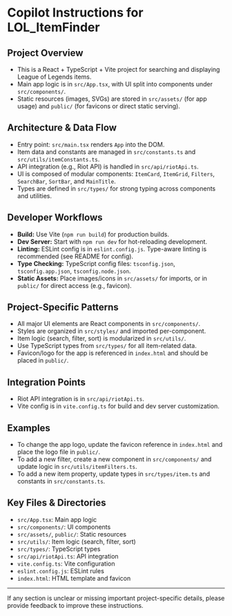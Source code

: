 # Copilot Instructions for LOL_ItemFinder

## Project Overview

- This is a React + TypeScript + Vite project for searching and displaying League of Legends items.
- Main app logic is in `src/App.tsx`, with UI split into components under `src/components/`.
- Static resources (images, SVGs) are stored in `src/assets/` (for app usage) and `public/` (for favicons or direct static serving).

## Architecture & Data Flow

- Entry point: `src/main.tsx` renders `App` into the DOM.
- Item data and constants are managed in `src/constants.ts` and `src/utils/itemConstants.ts`.
- API integration (e.g., Riot API) is handled in `src/api/riotApi.ts`.
- UI is composed of modular components: `ItemCard`, `ItemGrid`, `Filters`, `SearchBar`, `SortBar`, and `MainTitle`.
- Types are defined in `src/types/` for strong typing across components and utilities.

## Developer Workflows

- **Build:** Use Vite (`npm run build`) for production builds.
- **Dev Server:** Start with `npm run dev` for hot-reloading development.
- **Linting:** ESLint config is in `eslint.config.js`. Type-aware linting is recommended (see README for config).
- **Type Checking:** TypeScript config files: `tsconfig.json`, `tsconfig.app.json`, `tsconfig.node.json`.
- **Static Assets:** Place images/icons in `src/assets/` for imports, or in `public/` for direct access (e.g., favicon).

## Project-Specific Patterns

- All major UI elements are React components in `src/components/`.
- Styles are organized in `src/styles/` and imported per-component.
- Item logic (search, filter, sort) is modularized in `src/utils/`.
- Use TypeScript types from `src/types/` for all item-related data.
- Favicon/logo for the app is referenced in `index.html` and should be placed in `public/`.

## Integration Points

- Riot API integration is in `src/api/riotApi.ts`.
- Vite config is in `vite.config.ts` for build and dev server customization.

## Examples

- To change the app logo, update the favicon reference in `index.html` and place the logo file in `public/`.
- To add a new filter, create a new component in `src/components/` and update logic in `src/utils/itemFilters.ts`.
- To add a new item property, update types in `src/types/item.ts` and constants in `src/constants.ts`.

## Key Files & Directories

- `src/App.tsx`: Main app logic
- `src/components/`: UI components
- `src/assets/`, `public/`: Static resources
- `src/utils/`: Item logic (search, filter, sort)
- `src/types/`: TypeScript types
- `src/api/riotApi.ts`: API integration
- `vite.config.ts`: Vite configuration
- `eslint.config.js`: ESLint rules
- `index.html`: HTML template and favicon

---

If any section is unclear or missing important project-specific details, please provide feedback to improve these instructions.
